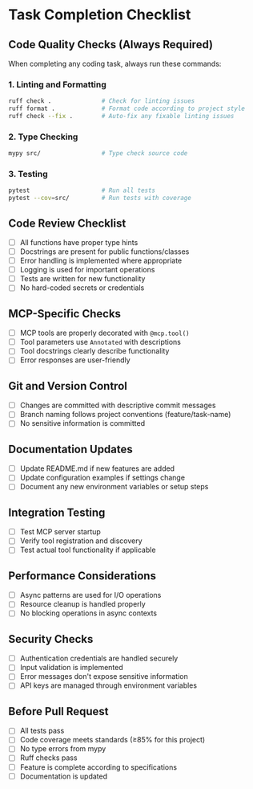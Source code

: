 # Task Completion Checklist

## Code Quality Checks (Always Required)
When completing any coding task, always run these commands:

### 1. Linting and Formatting
```bash
ruff check .              # Check for linting issues
ruff format .             # Format code according to project style
ruff check --fix .        # Auto-fix any fixable linting issues
```

### 2. Type Checking
```bash
mypy src/                 # Type check source code
```

### 3. Testing
```bash
pytest                    # Run all tests
pytest --cov=src/         # Run tests with coverage
```

## Code Review Checklist
- [ ] All functions have proper type hints
- [ ] Docstrings are present for public functions/classes
- [ ] Error handling is implemented where appropriate
- [ ] Logging is used for important operations
- [ ] Tests are written for new functionality
- [ ] No hard-coded secrets or credentials

## MCP-Specific Checks
- [ ] MCP tools are properly decorated with `@mcp.tool()`
- [ ] Tool parameters use `Annotated` with descriptions
- [ ] Tool docstrings clearly describe functionality
- [ ] Error responses are user-friendly

## Git and Version Control
- [ ] Changes are committed with descriptive commit messages
- [ ] Branch naming follows project conventions (feature/task-name)
- [ ] No sensitive information is committed

## Documentation Updates
- [ ] Update README.md if new features are added
- [ ] Update configuration examples if settings change
- [ ] Document any new environment variables or setup steps

## Integration Testing
- [ ] Test MCP server startup
- [ ] Verify tool registration and discovery
- [ ] Test actual tool functionality if applicable

## Performance Considerations
- [ ] Async patterns are used for I/O operations
- [ ] Resource cleanup is handled properly
- [ ] No blocking operations in async contexts

## Security Checks
- [ ] Authentication credentials are handled securely
- [ ] Input validation is implemented
- [ ] Error messages don't expose sensitive information
- [ ] API keys are managed through environment variables

## Before Pull Request
- [ ] All tests pass
- [ ] Code coverage meets standards (≥85% for this project)
- [ ] No type errors from mypy
- [ ] Ruff checks pass
- [ ] Feature is complete according to specifications
- [ ] Documentation is updated